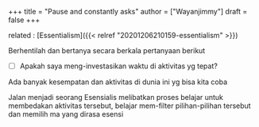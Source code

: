 +++
title = "Pause and constantly asks"
author = ["Wayanjimmy"]
draft = false
+++

related
: [Essentialism]({{< relref "20201206210159-essentialism" >}})

Berhentilah dan bertanya secara berkala pertanyaan berikut

-   [ ] Apakah saya meng-investasikan waktu di aktivitas yg tepat?

Ada banyak kesempatan dan aktivitas di dunia ini yg bisa kita coba

Jalan menjadi seorang Esensialis melibatkan proses belajar untuk membedakan aktivitas tersebut, belajar mem-filter pilihan-pilihan tersebut dan memilih ma yang dirasa esensi
